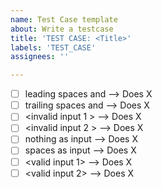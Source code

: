 ```yaml
---
name: Test Case template
about: Write a testcase
title: 'TEST CASE: <Title>'
labels: 'TEST_CASE'
assignees: ''

---
```


- [ ] leading spaces and <valid input> --> Does X
- [ ] trailing spaces and <valid input> --> Does X
- [ ] <invalid input 1 > --> Does X
- [ ] <invalid input 2 > --> Does X
- [ ] nothing as input --> Does X
- [ ] spaces as input  --> Does X
- [ ] <valid input 1> --> Does X
- [ ] <valid input 2> --> Does X
